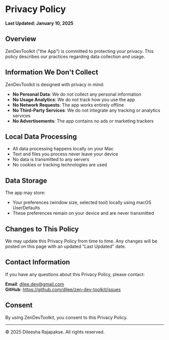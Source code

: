 # Privacy Policy

**Last Updated: January 10, 2025**

## Overview

ZenDevToolkit ("the App") is committed to protecting your privacy. This policy describes our practices regarding data collection and usage.

## Information We Don't Collect

ZenDevToolkit is designed with privacy in mind:

- **No Personal Data**: We do not collect any personal information
- **No Usage Analytics**: We do not track how you use the app
- **No Network Requests**: The app works entirely offline
- **No Third-Party Services**: We do not integrate any tracking or analytics services
- **No Advertisements**: The app contains no ads or marketing trackers

## Local Data Processing

- All data processing happens locally on your Mac
- Text and files you process never leave your device
- No data is transmitted to any servers
- No cookies or tracking technologies are used

## Data Storage

The app may store:
- Your preferences (window size, selected tool) locally using macOS UserDefaults
- These preferences remain on your device and are never transmitted

## Changes to This Policy

We may update this Privacy Policy from time to time. Any changes will be posted on this page with an updated "Last Updated" date.

## Contact Information

If you have any questions about this Privacy Policy, please contact:

**Email**: dilee.dev@gmail.com  
**GitHub**: https://github.com/dilee/zen-dev-toolkit/issues

## Consent

By using ZenDevToolkit, you consent to this Privacy Policy.

---

© 2025 Dileesha Rajapakse. All rights reserved.